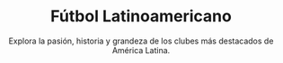 
<head>
    <meta charset="UTF-8">
    <meta name="viewport" content="width=device-width, initial-scale=1.0">
    <title>Página Deportiva - Fútbol Latinoamericano</title>
    <link rel="stylesheet" href="/estilos/estilo2.css"> <!-- Enlace al archivo CSS -->
</head>
<body>
    <!-- Encabezado -->
    <header>
        <h1>Fútbol Latinoamericano</h1>
        <p>Explora la pasión, historia y grandeza de los clubes más destacados de América Latina.</p>
    </header>
</body>  
